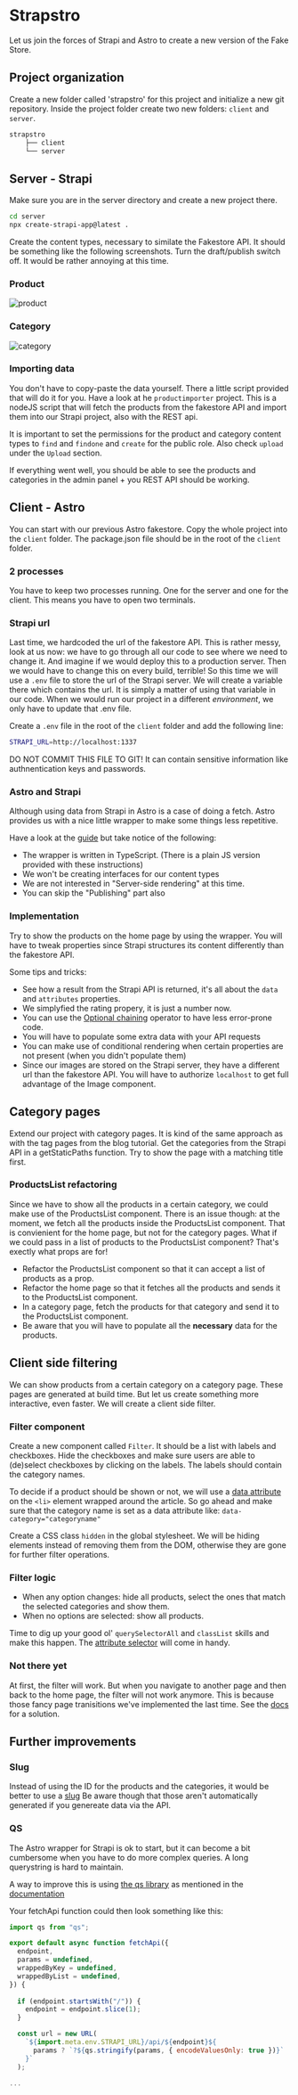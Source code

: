 # Strapstro

Let us join the forces of Strapi and Astro to create a new version of the Fake Store.

## Project organization

Create a new folder called 'strapstro' for this project and initialize a new git repository.
Inside the project folder create two new folders: `client` and `server`.

```bash
strapstro
    ├── client
    └── server
```

## Server - Strapi

Make sure you are in the server directory and create a new project there.

```bash
cd server
npx create-strapi-app@latest .
```

Create the content types, necessary to similate the Fakestore API.
It should be something like the following screenshots.
Turn the draft/publish switch off. It would be rather annoying at this time.

### Product

![product](./product.png)

### Category

![category](./category.png)

### Importing data

You don't have to copy-paste the data yourself. There a little script provided that will do it for you. Have a look at he `productimporter` project. This is a nodeJS script that will fetch the products from the fakestore API and import them into our Strapi project, also with the REST api.

It is important to set the permissions for the product and category content types to `find` and `findone` and `create` for the public role.
Also check `upload` under the `Upload` section.

If everything went well, you should be able to see the products and categories in the admin panel + you REST API should be working.

## Client - Astro

You can start with our previous Astro fakestore. Copy the whole project into the `client` folder. The package.json file should be in the root of the `client` folder.

### 2 processes

You have to keep two processes running. One for the server and one for the client. This means you have to open two terminals.

### Strapi url

Last time, we hardcoded the url of the fakestore API. This is rather messy, look at us now: we have to go through all our code to see where we need to change it.
And imagine if we would deploy this to a production server. Then we would have to change this on every build, terrible!
So this time we will use a `.env` file to store the url of the Strapi server. We will create a variable there which contains the url. It is simply a matter of using that variable in our code.
When we would run our project in a different _environment_, we only have to update that .env file.

Create a `.env` file in the root of the `client` folder and add the following line:

```bash
STRAPI_URL=http://localhost:1337
```

DO NOT COMMIT THIS FILE TO GIT! It can contain sensitive information like authnentication keys and passwords.

### Astro and Strapi

Although using data from Strapi in Astro is a case of doing a fetch. Astro provides us with a nice little wrapper to make some things less repetitive.

Have a look at the [guide](https://docs.astro.build/en/guides/cms/strapi/) but take notice of the following:

- The wrapper is written in TypeScript. (There is a plain JS version provided with these instructions)
- We won't be creating interfaces for our content types
- We are not interested in "Server-side rendering" at this time.
- You can skip the "Publishing" part also

### Implementation

Try to show the products on the home page by using the wrapper. You will have to tweak properties since Strapi structures its content differently than the fakestore API.

Some tips and tricks:

- See how a result from the Strapi API is returned, it's all about the `data` and `attributes` properties.
- We simplyfied the rating propery, it is just a number now.
- You can use the [Optional chaining](https://developer.mozilla.org/en-US/docs/Web/JavaScript/Reference/Operators/Optional_chaining) operator to have less error-prone code.
- You will have to populate some extra data with your API requests
- You can make use of conditional rendering when certain properties are not present (when you didn't populate them)
- Since our images are stored on the Strapi server, they have a different url than the fakestore API. You will have to authorize `localhost` to get full advantage of the Image component.

## Category pages

Extend our project with category pages. It is kind of the same approach as with the tag pages from the blog tutorial. Get the categories from the Strapi API in a getStaticPaths function. Try to show the page with a matching title first.

### ProductsList refactoring

Since we have to show all the products in a certain category, we could make use of the ProductsList component. There is an issue though: at the moment, we fetch all the products inside the ProductsList component. That is convienient for the home page, but not for the category pages. What if we could pass in a list of products to the ProductsList component? That's exectly what props are for!

- Refactor the ProductsList component so that it can accept a list of products as a prop.
- Refactor the home page so that it fetches all the products and sends it to the ProductsList component.
- In a category page, fetch the products for that category and send it to the ProductsList component.
- Be aware that you will have to populate all the **necessary** data for the products.

## Client side filtering

We can show products from a certain category on a category page. These pages are generated at build time. But let us create something more interactive, even faster. We will create a client side filter.

### Filter component

Create a new component called `Filter`. It should be a list with labels and checkboxes. Hide the checkboxes and make sure users are able to (de)select checkboxes by clicking on the labels. The labels should contain the category names.

To decide if a product should be shown or not, we will use a [data attribute](https://developer.mozilla.org/en-US/docs/Learn/HTML/Howto/Use_data_attributes) on the `<li>` element wrapped around the article. So go ahead and make sure that the category name is set as a data attribute like: `data-category="categoryname"`

Create a CSS class `hidden` in the global stylesheet. We will be hiding elements instead of removing them from the DOM, otherwise they are gone for further filter operations.

### Filter logic

- When any option changes: hide all products, select the ones that match the selected categories and show them.
- When no options are selected: show all products.

Time to dig up your good ol' `querySelectorAll` and `classList` skills and make this happen. The [attribute selector](https://developer.mozilla.org/en-US/docs/Web/CSS/Attribute_selectors) will come in handy.

### Not there yet

At first, the filter will work. But when you navigate to another page and then back to the home page, the filter will not work anymore. This is because those fancy page tranisitions we've implemented the last time. See the [docs](https://docs.astro.build/en/tutorials/add-view-transitions/#update-scripts) for a solution.

## Further improvements

### Slug

Instead of using the ID for the products and the categories, it would be better to use a [slug](https://strapi.io/blog/how-to-create-a-slug-system-in-strapi-v4) Be aware though that those aren't automatically generated if you genereate data via the API.

### QS

The Astro wrapper for Strapi is ok to start, but it can become a bit cumbersome when you have to do more complex queries. A long querystring is hard to maintain.

A way to improve this is using [the qs library](https://github.com/ljharb/qs) as mentioned in the [documentation](https://docs.strapi.io/dev-docs/api/rest/sort-pagination)

Your fetchApi function could then look something like this:

```javascript
import qs from "qs";

export default async function fetchApi({
  endpoint,
  params = undefined,
  wrappedByKey = undefined,
  wrappedByList = undefined,
}) {
  
  if (endpoint.startsWith("/")) {
    endpoint = endpoint.slice(1);
  }

  const url = new URL(
    `${import.meta.env.STRAPI_URL}/api/${endpoint}${
      params ? `?${qs.stringify(params, { encodeValuesOnly: true })}` : ``
    }`
  );

...
```
